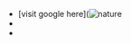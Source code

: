 - [visit google here](![nature](https://github.com/SadhanaSingh007/authoring/assets/136314752/c0a34427-e073-4a91-b60d-ef0a427ea09b)
- 
-
